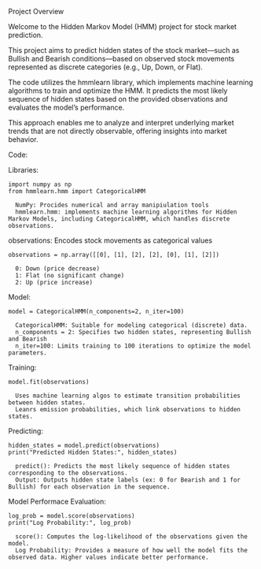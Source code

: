 Project Overview

Welcome to the Hidden Markov Model (HMM) project for stock market prediction.

This project aims to predict hidden states of the stock market—such as Bullish and Bearish conditions—based on observed 
stock movements represented as discrete categories (e.g., Up, Down, or Flat).

The code utilizes the hmmlearn library, which implements machine learning algorithms to train and optimize the HMM.
It predicts the most likely sequence of hidden states based on the provided observations and evaluates the model’s performance.

This approach enables me to analyze and interpret underlying market trends that are not directly observable, offering insights into market behavior.


Code:

  Libraries:

    import numpy as np
    from hmmlearn.hmm import CategoricalHMM
    
      NumPy: Procides numerical and array manipiulation tools
      hmmlearn.hmm: implements machine learning algorithms for Hidden Markov Models, including CategoricalHMM, which handles discrete observations.


  observations: Encodes stock movements as categorical values

    observations = np.array([[0], [1], [2], [2], [0], [1], [2]])  
    
      0: Down (price decrease)
      1: Flat (no significant change)
      2: Up (price increase)


  Model: 

    model = CategoricalHMM(n_components=2, n_iter=100)
    
      CategoricalHMM: Suitable for modeling categorical (discrete) data.
      n_components = 2: Specifies two hidden states, representing Bullish and Bearish
      n_iter=100: Limits training to 100 iterations to optimize the model parameters.


  Training:

    model.fit(observations)

      Uses machine learning algos to estimate transition probabilities between hidden states.
      Leanrs emission probabilities, which link observations to hidden states.


  Predicting:
  
    hidden_states = model.predict(observations)
    print("Predicted Hidden States:", hidden_states)

      predict(): Predicts the most likely sequence of hidden states corresponding to the observations.
      Output: Outputs hidden state labels (ex: 0 for Bearish and 1 for Bullish) for each observation in the sequence.


  Model Performace Evaluation:

    log_prob = model.score(observations)
    print("Log Probability:", log_prob)

      score(): Computes the log-likelihood of the observations given the model.
      Log Probability: Provides a measure of how well the model fits the observed data. Higher values indicate better performance.
      
    
    
